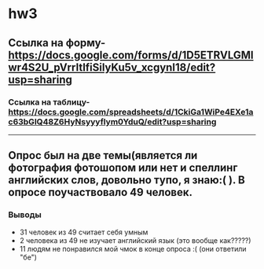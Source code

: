 # hw3
## Ссылка на форму-https://docs.google.com/forms/d/1D5ETRVLGMlwr4S2U_pVrrltIfiSilyKu5v_xcgynI18/edit?usp=sharing
### Ссылка на таблицу-https://docs.google.com/spreadsheets/d/1CkiGa1WiPe4EXe1ac63bGlQ48Z6HyNsyyyflym0YduQ/edit?usp=sharing
___________________________________________________
Опрос был на две темы(является ли фотография фотошопом или нет и спеллинг английских слов, довольно тупо, я знаю:( ).
 В опросе поучаствовало 49 человек.
---------------------------------------------------
### Выводы
* 31 человек из 49 считает себя умным
* 2 человека из 49 не изучает английский язык (это вообще как?????)
* 11 людям не понравился мой чмок в конце опроса :( (они ответили "бе")
